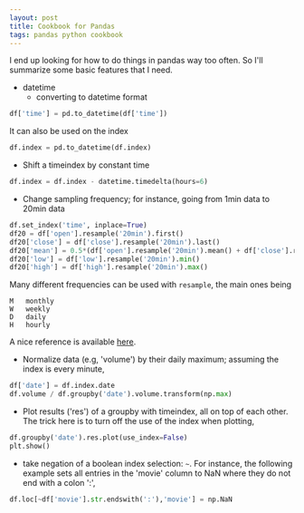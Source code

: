 ```yaml
---
layout: post
title: Cookbook for Pandas
tags: pandas python cookbook
---
```


I end up looking for how to do things in pandas way too often. So I'll summarize
some basic features that I need.
* datetime
  * converting to datetime format
```python
df['time'] = pd.to_datetime(df['time'])
```
It can also be used on the index
```python
df.index = pd.to_datetime(df.index)
```
  * Shift a timeindex by constant time
```python
df.index = df.index - datetime.timedelta(hours=6)
```
  * Change sampling frequency; for instance, going from 1min data to 20min data
```python
df.set_index('time', inplace=True)
df20 = df['open'].resample('20min').first()
df20['close'] = df['close'].resample('20min').last()
df20['mean'] = 0.5*(df['open'].resample('20min').mean() + df['close'].resample('20min').mean() )
df20['low'] = df['low'].resample('20min').min()
df20['high'] = df['high'].resample('20min').max()
```
Many different frequencies can be used with `resample`, the main ones being
```
M   monthly
W   weekly
D   daily
H   hourly
```
A nice reference is available
[here](https://stackoverflow.com/questions/17001389/pandas-resample-documentation).
* Normalize data (e.g, 'volume') by their daily maximum; assuming the index is every minute,
```python
df['date'] = df.index.date
df.volume / df.groupby('date').volume.transform(np.max)
```
* Plot results ('res') of a groupby with timeindex, all on top of each other. The trick
here is to turn off the use of the index when plotting,
```python
df.groupby('date').res.plot(use_index=False)
plt.show()
```
* take negation of a boolean index selection: ```~```.
For instance, the following example sets all entries in the 'movie' column to
NaN where they do not end with a colon ':',
```python
df.loc[~df['movie'].str.endswith(':'),'movie'] = np.NaN
```
